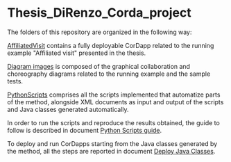 # Thesis_DiRenzo_Corda_project
The folders of this repository are organized in the following way:

[AffiliatedVisit](https://github.com/alessandrodirenzo/Thesis_DiRenzo_Corda_project/tree/main/AffiliatedVisit/AffiliatedVisitCordaProject) contains a fully deployable CorDapp related to the running example "Affiliated visit" presented in the thesis.

[Diagram images](https://github.com/alessandrodirenzo/Thesis_DiRenzo_Corda_project/tree/main/Diagrams%20images) is composed of the graphical collaboration and choreography diagrams related to the running example and the sample tests.

[PythonScripts](https://github.com/alessandrodirenzo/Thesis_DiRenzo_Corda_project/tree/main/PythonScripts) comprises all the scripts implemented that automatize parts of the method, alongside XML documents as input and output of the scripts and Java classes generated automatically.

In order to run the scripts and reproduce the results obtained, the guide to follow is described in document [Python Scripts guide](https://github.com/alessandrodirenzo/Thesis_DiRenzo_Corda_project/blob/master/README-PythonScripts.md).

To deploy and run CorDapps starting from the Java classes generated by the method, all the steps are reported in document [Deploy Java Classes](https://github.com/alessandrodirenzo/Thesis_DiRenzo_Corda_project/blob/master/README-DeployJavaClassesGenerated.md).
